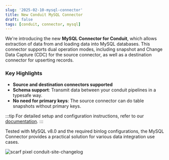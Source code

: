 ```yaml
---
slug: '2025-02-10-mysql-connector'
title: New Conduit MySQL Connector
draft: false
tags: [conduit, connector, mysql]
---
```


We're introducing the new **MySQL Connector for Conduit**, which allows extraction of
data from and loading data into MySQL databases. This connector supports dual
operation modes, including snapshot and Change Data Capture (CDC) for the source
connector, as well as a destination connector for upserting records.

<!--truncate-->

### Key Highlights

- **Source and destination connectors supported**
- **Schema support**: Transmit data between your conduit pipelines in a typesafe way.
- **No need for primary keys**: The source connector can do table snapshots without primary keys.

:::tip
For detailed setup and configuration instructions, refer to our
[documentation](https://github.com/conduitio-labs/conduit-connector-mysql).
:::

Tested with MySQL v8.0 and the required binlog configurations, the MySQL
Connector provides a practical solution for various data integration use cases.

![scarf pixel conduit-site-changelog](https://static.scarf.sh/a.png?x-pxid=b43cda70-9a98-4938-8857-471cc05e99c5)

